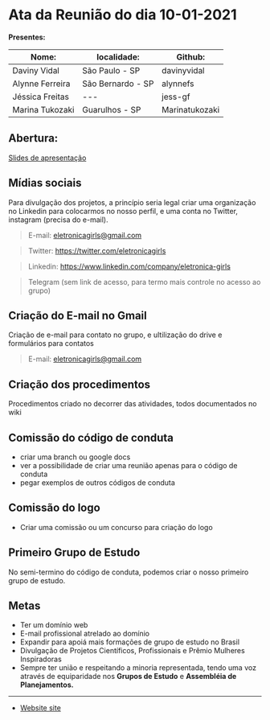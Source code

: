 # Ata da Reunião do dia 10-01-2021

**Presentes:**

|Nome:           |localidade:        |Github:         | 
|---             |---                |---             |
|Daviny Vidal    | São Paulo - SP    | davinyvidal    |
|Alynne Ferreira | São Bernardo - SP | alynnefs       |
|Jéssica Freitas | ---               | jess-gf        |
|Marina Tukozaki | Guarulhos - SP    | Marinatukozaki |



## Abertura:

[Slides de apresentação](FundacaoEletronicaGirls.pdf)

## Mídias sociais

Para divulgação dos projetos, a princípio seria legal criar uma organização no Linkedin para colocarmos no nosso perfil, e uma conta no Twitter, instagram (precisa do e-mail).

 > E-mail: eletronicagirls@gmail.com
 
 > Twitter: https://twitter.com/eletronicagirls
 
 > Linkedin: https://www.linkedin.com/company/eletronica-girls
 
 > Telegram (sem link de acesso, para termo mais controle no acesso ao grupo)
  
## Criação do E-mail no Gmail

Criação de e-mail para contato no grupo, e ultilização do drive e formulários para contatos

 > E-mail: eletronicagirls@gmail.com
  
## Criação dos procedimentos

Procedimentos criado no decorrer das atividades, todos documentados no wiki

## Comissão do código de conduta

 - criar uma branch ou google docs
 - ver a possibilidade de criar uma reunião apenas para o código de conduta
 - pegar exemplos de outros códigos de conduta


## Comissão do logo

 - Criar uma comissão ou um concurso para criação do logo

## Primeiro Grupo de Estudo

No semi-termino do código de conduta, podemos criar o nosso primeiro grupo de estudo.

## Metas

 - Ter um domínio web
 - E-mail profissional atrelado ao domínio
 - Expandir para apoiá mais formações de grupo de estudo no Brasil
 - Divulgação de Projetos Científicos, Profissionais e Prêmio Mulheres Inspiradoras
 - Sempre ter união e respeitando a minoria representada, tendo uma voz através de equiparidade nos **Grupos de Estudo** e **Assembléia de Planejamentos.**


---

- [Website site](https://eletronicagirls.github.io/)

